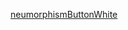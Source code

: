 [neumorphismButtonWhite](https://user-images.githubusercontent.com/52601835/207493286-a459bb84-a263-449e-8f09-4ac6e560747b.png)
